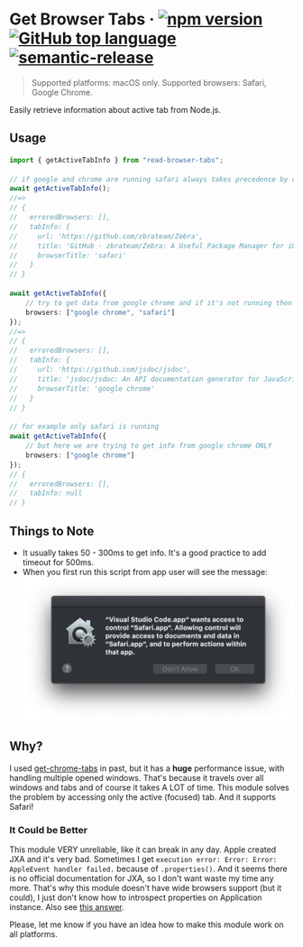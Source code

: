 # Get Browser Tabs &middot; [![npm version](https://img.shields.io/npm/v/read-browser-tabs?color=limegreen)](https://npmjs.com/package/read-browser-tabs) [![GitHub top language](https://img.shields.io/github/languages/top/zardoy/read-browser-tabs)](https://github.com/zardoy/read-browser-tabs/tree/master/src) [![semantic-release](https://img.shields.io/badge/%20%20%F0%9F%93%A6%F0%9F%9A%80-semantic--release-e10079.svg)](https://github.com/semantic-release/semantic-release)

> Supported platforms: macOS only. Supported browsers: Safari, Google Chrome.

Easily retrieve information about active tab from Node.js.

## Usage

```ts
import { getActiveTabInfo } from "read-browser-tabs";

// if google and chrome are running safari always takes precedence by default
await getActiveTabInfo();
//=>
// {
//   erroredBrowsers: [],
//   tabInfo: {
//     url: 'https://github.com/zbrateam/Zebra',
//     title: 'GitHub - zbrateam/Zebra: A Useful Package Manager for iOS',
//     browserTitle: 'safari'
//   }
// }

await getActiveTabInfo({
    // try to get data from google chrome and if it's not running then try from safari
    browsers: ["google chrome", "safari"]
});
//=>
// {
//   erroredBrowsers: [],
//   tabInfo: {
//     url: 'https://github.com/jsdoc/jsdoc',
//     title: 'jsdoc/jsdoc: An API documentation generator for JavaScript.',
//     browserTitle: 'google chrome'
//   }
// }

// for example only safari is running
await getActiveTabInfo({
    // but here we are trying to get info from google chrome ONLY
    browsers: ["google chrome"]
});
// {
//   erroredBrowsers: [],
//   tabInfo: null
// }

```

## Things to Note

- It usually takes 50 - 300ms to get info. It's a good practice to add timeout for 500ms.
- When you first run this script from app user will see the message: ![jxa prompt](docs-assets/jxa-prompt.png) <!-- If user click *Don't Allow*, you will get an Error: `Error: Error: An error occurred. (-1743)`. For further runs it won't ask for user again and to avoid this error user must go to preferences and explicitly enable all browsers: ![settings-allow-jxa](docs-assets/settings-allow-jxa.png) Keep in mind that if you are using Electron, you can easily show this window to user. -->

## Why?

I used [get-chrome-tabs](https://www.npmjs.com/package/get-chrome-tabs) in past, but it has a **huge** performance issue, with handling multiple opened windows. That's because it travels over all windows and tabs and of course it takes A LOT of time. This module solves the problem by accessing only the active (focused) tab. And it supports Safari!

### It Could be Better

This module VERY unreliable, like it can break in any day. Apple created JXA and it's very bad. Sometimes I get `execution error: Error: Error: AppleEvent handler failed.` because of `.properties()`. And it seems there is no official documentation for JXA, so I don't want waste my time any more. That's why this module doesn't have wide browsers support (but it could), I just don't know how to introspect properties on Application instance. Also see [this answer](https://stackoverflow.com/a/41923909/14982288).

Please, let me know if you have an idea how to make this module work on all platforms.
